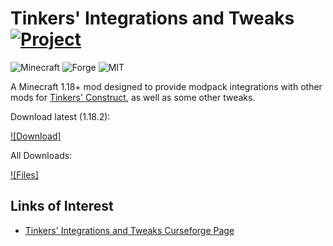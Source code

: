 # Tinkers' Integrations and Tweaks [![Project](http://cf.way2muchnoise.eu/full_602680_downloads.svg)](https://www.curseforge.com/minecraft/mc-mods/tcintegrations)
![Minecraft](http://cf.way2muchnoise.eu/versions/For%20MC_602680_all.svg)
![Forge](https://img.shields.io/badge/Forge-39.0+-green.svg?longCache=true&style=flat)
![MIT](https://img.shields.io/badge/license-MIT-blue.svg?longCache=true&style=flat)

A Minecraft 1.18+ mod designed to provide modpack integrations with other mods for
[Tinkers' Construct](https://github.com/SlimeKnights/TinkersConstruct), as well as some other tweaks.

Download latest (1.18.2):

[![Download]](https://www.curseforge.com/minecraft/mc-mods/tcintegrations/files/4095272)

All Downloads:

[![Files]](https://www.curseforge.com/minecraft/mc-mods/tcintegrations/files)

## Links of Interest

+ [Tinkers' Integrations and Tweaks Curseforge Page](https://www.curseforge.com/minecraft/mc-mods/tcintegrations)
